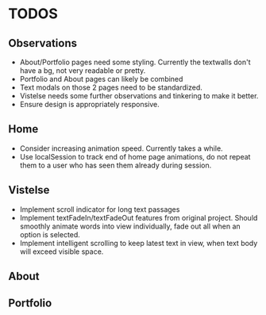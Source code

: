 # TODOS

## Observations
* About/Portfolio pages need some styling. Currently the textwalls don't have a bg, not very readable or pretty.
* Portfolio and About pages can likely be combined
* Text modals on those 2 pages need to be standardized.
* Vistelse needs some further observations and tinkering to make it better.
* Ensure design is appropriately responsive.

## Home
* Consider increasing animation speed. Currently takes a while.
* Use localSession to track end of home page animations, do not repeat them to a user who has seen them already during session.

## Vistelse
* Implement scroll indicator for long text passages
* Implement textFadeIn/textFadeOut features from original project. Should smoothly animate words into view individually, fade out all when an option is selected.
* Implement intelligent scrolling to keep latest text in view, when text body will exceed visible space.

## About

## Portfolio